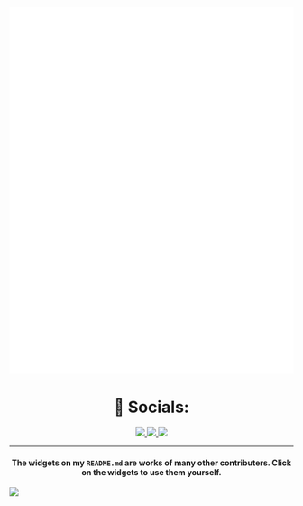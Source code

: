 <p align="center">
  <a href="https://github.com/lowlighter/metrics">
    <img src="./github-metrics.svg">
  </a>
</p> 


<h1 align="center"> 🤝 Socials: </h1>
  <p align="center">
    <a href="https://twitter.com/mrdvince">
      <img src="https://img.shields.io/badge/twitter-1DA1F2?&style=for-the-badge&logo=twitter&logoColor=white">
    </a>
     <a href="https://mrdvince.me/">
      <img src="https://img.shields.io/badge/Hashnode-2962FF?style=for-the-badge&logo=hashnode&logoColor=white">
    </a>
    <a href="https://www.linkedin.com/in/v3nvince/">
      <img src="https://img.shields.io/badge/linkedin-0A66C2?&style=for-the-badge&logo=linkedin&logoColor=white">
    </a>
  </p>
</h1>

<hr>

<h4 align="center"> The widgets on my <code>README.md</code> are works of many other contributers. Click on the widgets to use them yourself. </h4>

<a href="https://github.com/ESKYoung/shields-io-visitor-counter">
  <img src="https://shields-io-visitor-counter.herokuapp.com/badge?page=mrdvince.mrdvince&label=Counter&labelColor=000000&logo=GitHub&logoColor=FFFFFF&color=1D70B8&style=for-the-badge">
<a>

